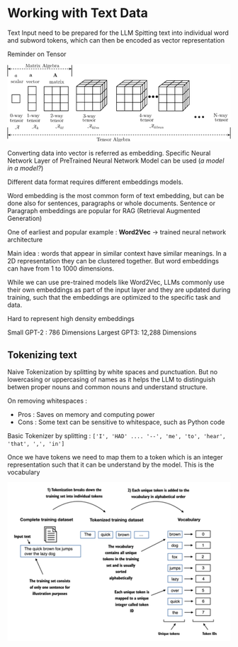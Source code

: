 # Working with Text Data

Text Input need to be prepared for the LLM
Spitting text into individual word and subword tokens, which can then be encoded as vector representation

Reminder on Tensor

![alt text](image-4.png)

Converting data into vector is referred as embedding.
Specific Neural Network Layer of PreTrained Neural Network Model can be used (_a model in a model?_)

Different data format requires different embeddings models.

Word embedding is the most common form of text embedding, but can be done also for sentences, paragraphs or whole documents. Sentence or Paragraph embeddings are popular for RAG (Retrieval Augmented Generation)

One of earliest and popular example : **Word2Vec** &rarr; trained neural network architecture

Main idea : words that appear in similar context have similar meanings. In a 2D representation they can be clustered together. But word embeddings can have from 1 to 1000 dimensions.

While we can use pre-trained models like Word2Vec, LLMs commonly use their own embeddings as part of the input layer and they are updated during training, such that the embeddings are optimized to the specific task and data.

Hard to represent high density embeddings

Small GPT-2 : 786 Dimensions
Largest GPT3: 12,288 Dimensions

## Tokenizing text

Naive Tokenization by splitting by white spaces and punctuation. But no lowercasing or uppercasing of names as it helps the LLM to distinguish betwen proper nouns and common nouns and understand structure.

On removing whitespaces :

- Pros : Saves on memory and computing power
- Cons : Some text can be sensitive to whitespace, such as Python code

Basic Tokenizer by splitting :
`['I', 'HAD' .... '--', 'me', 'to', 'hear', 'that', ',', 'in']`

Once we have tokens we need to map them to a token which is an integer representation such that it can be understand by the model. This is the vocabulary

![alt text](image-5.png)